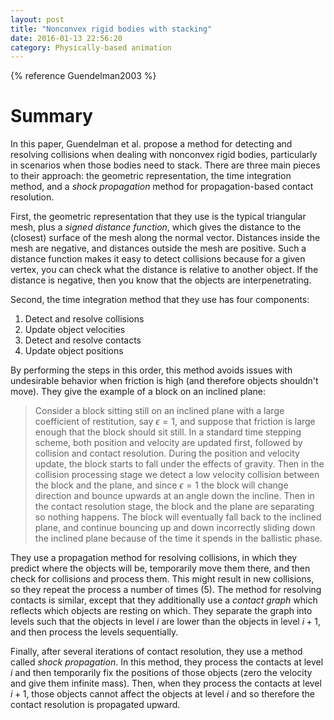 ```yaml
---
layout: post
title: "Nonconvex rigid bodies with stacking"
date: 2016-01-13 22:56:20
category: Physically-based animation
---
```


{% reference Guendelman2003 %}

# Summary

In this paper, Guendelman et al. propose a method for detecting and resolving collisions when dealing with nonconvex rigid bodies, particularly in scenarios when those bodies need to stack. There are three main pieces to their approach: the geometric representation, the time integration method, and a *shock propagation* method for propagation-based contact resolution.

First, the geometric representation that they use is the typical triangular mesh, plus a *signed distance function*, which gives the distance to the (closest) surface of the mesh along the normal vector. Distances inside the mesh are negative, and distances outside the mesh are positive. Such a distance function makes it easy to detect collisions because for a given vertex, you can check what the distance is relative to another object. If the distance is negative, then you know that the objects are interpenetrating.

Second, the time integration method that they use has four components:

1. Detect and resolve collisions
2. Update object velocities
3. Detect and resolve contacts
4. Update object positions

By performing the steps in this order, this method avoids issues with undesirable behavior when friction is high (and therefore objects shouldn't move). They give the example of a block on an inclined plane:

> Consider a block sitting still on an inclined plane with a large coefficient of restitution, say $\epsilon=1$, and suppose that friction is large enough that the block should sit still. In a standard time stepping scheme, both position and velocity are updated first, followed by collision and contact resolution. During the position and velocity update, the block starts to fall under the effects of gravity. Then in the collision processing stage we detect a low velocity collision between the block and the plane, and since $\epsilon=1$ the block will change direction and bounce upwards at an angle down the incline. Then in the contact resolution stage, the block and the plane are separating so nothing happens. The block will eventually fall back to the inclined plane, and continue bouncing up and down incorrectly sliding down the inclined plane because of the time it spends in the ballistic phase.

They use a propagation method for resolving collisions, in which they predict where the objects will be, temporarily move them there, and then check for collisions and process them. This might result in new collisions, so they repeat the process a number of times (5). The method for resolving contacts is similar, except that they additionally use a *contact graph* which reflects which objects are resting on which. They separate the graph into levels such that the objects in level $i$ are lower than the objects in level $i+1$, and then process the levels sequentially.

Finally, after several iterations of contact resolution, they use a method called *shock propagation*. In this method, they process the contacts at level $i$ and then temporarily fix the positions of those objects (zero the velocity and give them infinite mass). Then, when they process the contacts at level $i+1$, those objects cannot affect the objects at level $i$ and so therefore the contact resolution is propagated upward.
